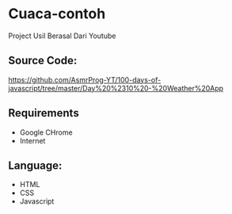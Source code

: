 # Cuaca-contoh
Project Usil Berasal Dari Youtube

## Source Code: 
https://github.com/AsmrProg-YT/100-days-of-javascript/tree/master/Day%20%2310%20-%20Weather%20App

## Requirements
- Google CHrome
- Internet

## Language:
- HTML
- CSS
- Javascript



